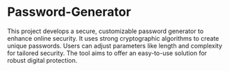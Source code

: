 # Password-Generator
This project develops a secure, customizable password generator to enhance online security. It uses strong cryptographic algorithms to create unique passwords. Users can adjust parameters like length and complexity for tailored security. The tool aims to offer an easy-to-use solution for robust digital protection.
